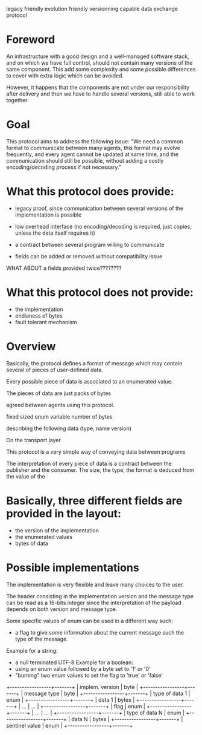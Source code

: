 legacy friendly
evolution friendly
versionning capable
data exchange protocol

# Foreword

An infrastructure with a good design and a well-managed software stack,
and on which we have full control, should not contain many versions of
the same component. This add some complexity and some possible differences
to cover with extra logic which can be avoided.

However, it happens that the components are not under our responsibility
after delivery and then we have to handle several versions, still able to
work together.

# Goal

This protocol aims to address the following issue:
"We need a common format to communicate between many agents,
this format may evolve frequently, and every agent cannot be
updated at same time, and the communication should still be possible,
without adding a costly encoding/decoding process if not necessary."

# What this protocol does provide:

- legacy proof, since communication between several versions of the implementation is possible
- low overhead interface (no encoding/decoding is required, just copies, unless the data itself requires it)
- a contract between several program willing to communicate

- fields can be added or removed without compatibility issue

WHAT ABOUT a fields provided twice????????

# What this protocol does not provide:

- the implementation
- endianess of bytes
- fault tolerant mechanism

# Overview

Basically, the protocol defines a format of message which may contain
several of pieces of user-defined data.

Every possible piece of data is associated to an enumerated value.

The pieces of data are just packs of bytes


agreed between agents using this protocol.


fixed sized enum
variable number of bytes

describing the following data (type, name version)

On the transport layer

This protocol is a very simple way of conveying data between programs

The interpretation of every piece of data is a contract between the publisher and the consumer.
The size, the type, the format is deduced from the value of the

# Basically, three different fields are provided in the layout:

- the version of the implementation
- the enumerated values
- bytes of data

# Possible implementations

The implementation is very flexible and leave many choices to the user.

The header consisting in the implementation version and the message type
can be read as a 16-bits integer since the interpretation of the payload
depends on both version and message type.

Some specific values of enum can be used in a different way such:
- a flag to give some information about the current message such the type of the message.

Example for a string:
- a null terminated UTF-8
Example for a boolean:
- using an enum value followed by a byte set to '1' or '0'
- "burning" two enum values to set the flag to 'true' or 'false'

+-----------------+-------+
| implem. version | byte  |
+-----------------+-------+
| message type    | byte  |
+-----------------+-------+
| type of data 1  | enum  |
+-----------------+-------+
| data 1          | bytes |
+-----------------+-------+
| ...             | ...   |
+-----------------+-------+
| flag            | enum  |
+-----------------+-------+
| ...             | ...   |
+-----------------+-------+
| type of data N  | enum  |
+-----------------+-------+
| data N          | bytes |
+-----------------+-------+
| sentinel value  | enum  |
+-----------------+-------+
